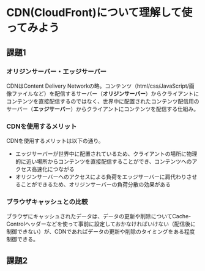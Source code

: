 # CDN(CloudFront)について理解して使ってみよう

## 課題1

### オリジンサーバー・エッジサーバー

CDNはContent Delivery Networkの略。コンテンツ（html/css/JavaScript/画像ファイルなど）を配信するサーバー（**オリジンサーバー**）からクライアントにコンテンツを直接配信するのではなく、世界中に配置されたコンテンツ配信用のサーバー（**エッジサーバー**）からクライアントにコンテンツを配信する仕組み。

### CDNを使用するメリット

CDNを使用するメリットは以下の通り。

- エッジサーバーが世界中に配置されているため、クライアントの場所に物理的に近い場所からコンテンツを直接配信することができ、コンテンツへのアクセス高速化につながる
- オリジンサーバーへのアクセスによる負荷をエッジサーバーに肩代わりさせることができるため、オリジンサーバーの負荷分散の効果がある

### ブラウザキャッシュとの比較

ブラウザにキャッシュされたデータは、データの更新や削除についてCache-Controlヘッダーなどを使って事前に設定しておかなければいけない（配信後に制御できない）が、CDNであればデータの更新や削除のタイミングをある程度制御できる。

## 課題2
